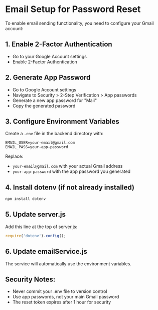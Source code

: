 # Email Setup for Password Reset

To enable email sending functionality, you need to configure your Gmail account:

## 1. Enable 2-Factor Authentication
- Go to your Google Account settings
- Enable 2-Factor Authentication

## 2. Generate App Password
- Go to Google Account settings
- Navigate to Security > 2-Step Verification > App passwords
- Generate a new app password for "Mail"
- Copy the generated password

## 3. Configure Environment Variables
Create a `.env` file in the backend directory with:

```
EMAIL_USER=your-email@gmail.com
EMAIL_PASS=your-app-password
```

Replace:
- `your-email@gmail.com` with your actual Gmail address
- `your-app-password` with the app password you generated

## 4. Install dotenv (if not already installed)
```bash
npm install dotenv
```

## 5. Update server.js
Add this line at the top of server.js:
```javascript
require('dotenv').config();
```

## 6. Update emailService.js
The service will automatically use the environment variables.

## Security Notes:
- Never commit your .env file to version control
- Use app passwords, not your main Gmail password
- The reset token expires after 1 hour for security 
